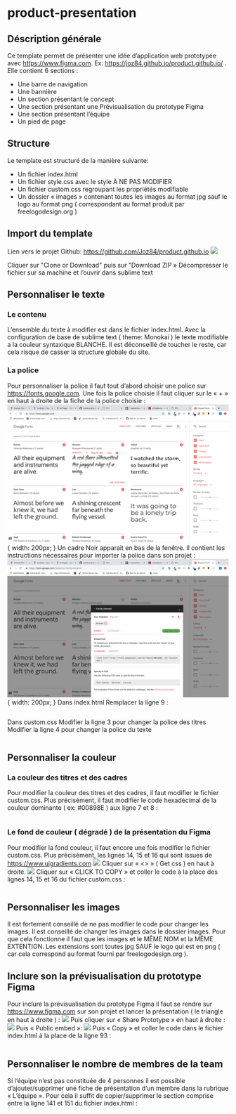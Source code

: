 # product-presentation

## Déscription générale
Ce template permet de présenter une idée d’application web prototypée avec https://www.figma.com. Ex: https://joz84.github.io/product.github.io/ . 
Elle contient 6 sections :
* Une barre de navigation
* Une bannière
* Un section présentant le concept
* Une section présentant une Prévisualisation du prototype Figma	
* Une section présentant l’équipe
* Un pied de page 

## Structure
Le template est structuré de la manière suivante:
* Un fichier index.html
* Un fichier style.css avec le style À NE PAS MODIFIER
* Un fichier custom.css regroupant les propriétés modifiable
* Un dossier « images » contenant toutes les images au format jpg sauf le logo au format png ( correspondant au format produit par freelogodesign.org ) 

## Import du template
Lien vers le projet Github: https://github.com/Joz84/product.github.io
![](../images-readme/)

Cliquer sur "Clone or Download" puis sur "Download ZIP »
Décompresser le fichier sur sa machine et l’ouvrir dans sublime text

## Personnaliser le texte
### Le contenu
L’ensemble du texte à modifier est dans le fichier index.html. Avec la configuration de base de sublime text ( theme: Monokai ) le texte modifiable a la couleur syntaxique BLANCHE. Il est déconseillé de toucher le reste, car cela risque de casser la structure globale du site. 

### La police
Pour personnaliser la police il faut tout d’abord choisir une police sur https://fonts.google.com.
Une fois la police choisie il faut cliquer sur le « + » en haut à droite de la fiche de la police choisie :
![](/images-readme/googlefonts1.png){ width: 200px; }
Un cadre Noir apparait en bas de la fenêtre. Il contient les instructions nécessaires pour importer la police dans son projet :
![](/images-readme/googlefonts2.png){ width: 200px; }
Dans index.html
Remplacer la ligne 9 :
```html

```
Dans custom.css
Modifier la ligne 3 pour changer la police des titres
Modifier la ligne 4 pour changer la police du texte
```css

```

## Personnaliser la couleur
### La couleur des titres et des cadres
Pour modifier la couleur des titres et des cadres, il faut modifier le fichier custom.css. Plus précisément, il faut modifier le code hexadécimal de la couleur dominante ( ex: #00898E ) aux ligne 7 et 8 :
```css

```

### Le fond de couleur ( dégradé ) de la présentation du Figma
Pour modifier la fond couleur, il faut encore une fois modifier le fichier custom.css. Plus précisément, les lignes 14, 15 et 16 qui sont issues de https://www.uigradients.com	
![](/images-readme/)
Cliquer sur « <> » ( Get css ) en haut à droite.
![](/images-readme/)
Cliquer sur « CLICK TO COPY » et coller le code à la place des lignes 14, 15 et 16 du fichier custom.css :
```css

```

## Personnaliser les images
Il est fortement conseillé de ne pas modifier le code pour changer les images. Il est conseillé de changer les images dans le dossier images. Pour que cela fonctionne il faut que les images et le MÊME NOM et la MÊME EXTENTION. Les extensions sont toutes jpg SAUF le logo qui est en png ( car cela correspond au format fourni par freelogodesign.org ).

## Inclure son la prévisualisation du prototype Figma
Pour inclure la prévisualisation du prototype Figma il faut se rendre sur https://www.figma.com sur son projet et lancer la présentation ( le triangle en haut à droite ) :
![](/images-readme/)
Puis cliquer sur « Share Prototype » en haut à droite :
![](/images-readme/)
Puis « Public embed »:
![](/images-readme/)
Puis « Copy » et coller le code dans le fichier index.html à la place de la ligne 93 :
```html

```

## Personnaliser le nombre de membres de la team
Si l’équipe n’est pas constituée de 4 personnes il est possible d’ajouter/supprimer une fiche de présentation d’un membre dans la rubrique « L’équipe ». Pour cela il suffit de copier/supprimer le section comprise entre la ligne 141 et 151 du fichier index.html :
```html

```

